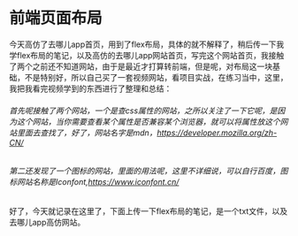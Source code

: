 # 前端页面布局
今天高仿了去哪儿app首页，用到了flex布局，具体的就不解释了，稍后传一下我学flex布局的笔记，以及高仿的去哪儿app网站首页，写完这个网站首页，我接触了两个之前还不知道网站，由于是最近才打算转前端，但是呢，对布局这一块基础，不是特别好，所以自己买了一套视频网站，看项目实战，在练习当中，这里，我把我看完视频学到的东西进行了整理和总结：
###### 首先呢接触了两个网站，一个是查css属性的网站，之所以关注了一下它呢，是因为这个网站，当你需要查看某个属性是否兼容某个浏览器，就可以将属性放这个网站里面去查找了，好了，网站名字是mdn，https://developer.mozilla.org/zh-CN/
###### 第二还发现了一个图标的网站，里面的用法呢，这里不详细说，可以自行百度，图标网站名称是Iconfont,https://www.iconfont.cn/
好了，今天就记录在这里了，下面上传一下flex布局的笔记，是一个txt文件，以及去哪儿app高仿网站。
